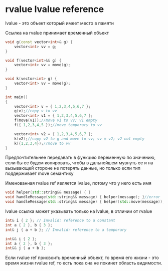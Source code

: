 # rvalue lvalue reference
lvalue - это объект который имеет место в памяти

Ссылка на rvalue принимает временный объект

```cpp
void g(const vector<int>& g) {
	vector<int> vv = g;
}

void f(vector<int>&& g) {
	vector<int> vv = move(g);
}

void k(vector<int> g) {
	vector<int> vv = move(g);
}

int main()
{
	vector<int> v = { 1,2,3,4,5,6,7 };
	g(v);//copy v to vv
	vector<int> v1 = { 1,2,3,4,5,6,7 };
	f(move(v1));//move v1 to vv; v1 empty
	f({ 1,2,3,4,5 });//move temporary to vv

	vector<int> v2 = { 1,2,3,4,5,6,7 };
	k(v2);//copy v2 to g and move to vv; vv = v2; v2 not empty
	k({1,2,3,4});//move to vv
}
```

Предпочтительнее передавать в функцию переменную по значению, если бы ее будем копировать, чтобы в дальнейшем мувнуть ее и на вызывающей стороне не потерять данные, но только если тип поддерживает move семантику


Именованная rvalue ref является lvalue, потому что у него есть имя

```cpp
void helper(std::string&& message) { }
void handleMessage(std::string&& message) { helper(message); }//error
void handleMessage(std::string&& message) { helper(std::move(message)); }
```

lvalue ссылка может указывать только на lvalue, в отличии от rvalue

```cpp
int& i { 2 }; // Invalid: reference to a constant
int a { 2 }, b { 3 };
int& j { a + b }; // Invalid: reference to a temporary

int&& i { 2 };
int a { 2 }, b { 3 };
int&& j { a + b };
```

Если rvalue ref присвоить временный объект, то время его жизни  - это время жизни rvalue ref, то есть пока она не покинет область видимости.